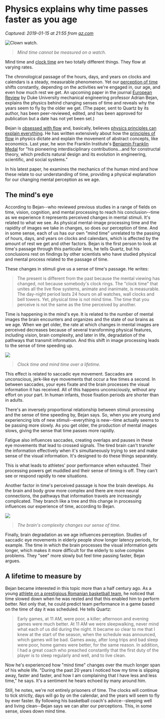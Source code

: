 # Physics explains why time passes faster as you age

_Captured: 2019-01-15 at 21:55 from [qz.com](https://qz.com/1516804/physics-explains-why-time-passes-faster-as-you-age/)_

![Clown watch.](https://cms.qz.com/wp-content/uploads/2019/01/clocks.jpg?quality=75&strip=all&w=3200&h=1800)

> _Mind time cannot be measured on a watch._

Mind time and [clock time](https://qz.com/1272446/the-order-of-time-by-physicist-carlo-rovelli-show-that-time-as-we-know-it-is-a-fiction/) are two totally different things. They flow at varying rates.

The chronological passage of the hours, days, and years on clocks and calendars is a steady, measurable phenomenon. Yet our [perception of time](https://qz.com/1279371/this-physicists-ideas-of-time-will-blow-your-mind/) shifts constantly, depending on the activities we're engaged in, our age, and even how much rest we get. An upcoming paper in the journal [European Review](https://www.cambridge.org/core/journals/european-review) by Duke University mechanical engineering professor Adrian Bejan, explains the physics behind changing senses of time and reveals why the years seem to fly by the older we get. (The paper, sent to Quartz by its author, has been peer-reviewed, edited, and has been approved for publication but a date has not yet been set.)

Bejan is [obsessed with flow](https://qz.com/1316942/physics-can-explain-human-innovation-and-enlightenment/) and, basically, believes [physics principles can explain everything](https://qz.com/1262896/everything-created-is-predicted-by-nature-a-new-video-explains-the-physics-of-flow/). He has written extensively about how the [principles of flow](https://qz.com/957711/everything-including-the-growing-income-disparity-can-be-explained-by-physics/) in physics dictate and explain the movement of abstract concepts, like economics. Last year, he won the Franklin Institute's [Benjamin Franklin Medal](https://www.fi.edu/laureates/adrian-bejan) for "his pioneering interdisciplinary contributions…and for constructal theory, which predicts natural design and its evolution in engineering, scientific, and social systems."

In his latest paper, he examines the mechanics of the human mind and how these relate to our understanding of time, providing a physical explanation for our changing mental perception as we age.

## The mind's eye

According to Bejan--who reviewed previous studies in a range of fields on time, vision, cognition, and mental processing to reach his conclusion--time as we experience it represents perceived changes in mental stimuli. It's related to what we see. As physical mental-image processing time and the rapidity of images we take in changes, so does our perception of time. And in some sense, each of us has our own "mind time" unrelated to the passing of hours, days, and years on clocks and calendars, which is affected by the amount of rest we get and other factors. Bejan is the first person to look at time's passage through this particular lens, he tells Quartz, but his conclusions rest on findings by other scientists who have studied physical and mental process related to the passage of time.

These changes in stimuli give us a sense of time's passage. He writes:

> The present is different from the past because the mental viewing has changed, not because somebody's clock rings. The "clock time" that unites all the live flow systems, animate and inanimate, is measurable. The day-night period lasts 24 hours on all watches, wall clocks and bell towers. Yet, physical time is not mind time. The time that you perceive is not the same as the time perceived by another.

Time is happening in the mind's eye. It is related to the number of mental images the brain encounters and organizes and the state of our brains as we age. When we get older, the rate at which changes in mental images are perceived decreases because of several transforming physical features, including vision, brain complexity, and later in life, degradation of the pathways that transmit information. And this shift in image processing leads to the sense of time speeding up.

![](https://cms.qz.com/wp-content/uploads/2019/01/Screen-Shot-2019-01-07-at-3.53.47-PM.png?w=1240&strip=all&quality=75)

> _Clock time and mind time over a lifetime._

This effect is related to saccadic eye movement. Saccades are unconscious, jerk-like eye movements that occur a few times a second. In between saccades, your eyes fixate and the brain processes the visual information it has received. All of this happens unconsciously, without any effort on your part. In human infants, those fixation periods are shorter than in adults.

There's an inversely proportional relationship between stimuli processing and the sense of time speeding by, Bejan says. So, when you are young and experiencing lots of new stimuli--everything is new--time actually seems to be passing more slowly. As you get older, the production of mental images slows, giving the sense that time passes more rapidly.

Fatigue also influences saccades, creating overlaps and pauses in these eye movements that lead to crossed signals. The tired brain can't transfer the information effectively when it's simultaneously trying to see and make sense of the visual information. It's designed to do these things separately.

This is what leads to athletes' poor performance when exhausted. Their processing powers get muddled and their sense of timing is off. They can't see or respond rapidly to new situations.

Another factor in time's perceived passage is how the brain develops. As the brain and body grow more complex and there are more neural connections, the pathways that information travels are increasingly complicated. They branch like a tree and this change in processing influences our experience of time, according to Bejan.

![](https://cms.qz.com/wp-content/uploads/2019/01/Screen-Shot-2019-01-07-at-3.56.02-PM.png?w=1240&strip=all&quality=75)

> _The brain's complexity changes our sense of time._

Finally, brain degradation as we age influences perception. Studies of saccadic eye movements in elderly people show longer latency periods, for example. The time in which the brain processes the visual information gets longer, which makes it more difficult for the elderly to solve complex problems. They "see" more slowly but feel time passing faster, Bejan argues.

## A lifetime to measure by

Bejan became interested in this topic more than a half century ago. As a young [athlete on a prestigious Romanian basketball team](https://qz.com/957711/everything-including-the-growing-income-disparity-can-be-explained-by-physics/), he noticed that time slowed down when he was rested and that this enabled him to perform better. Not only that, he could predict team performance in a game based on the time of day it was scheduled. He tells Quartz:

> Early games, at 11 AM, were poor, a killer; afternoon and evening games were much better. At 11 AM we were sleepwalking, never mind what each of us did during the night. It became so clear to me that I knew at the start of the season, when the schedule was announced, which games will be bad. Games away, after long trips and bad sleep were poor, home games were better, for the same reason. In addition, I had a great coach who preached constantly that the first duty of the player is to sleep regularly and well, and to live clean.

Now he's experienced how "mind time" changes over the much longer span of his whole life. "During the past 20 years I noticed how my time is slipping away, faster and faster, and how I am complaining that I have less and less time," he says. It's a sentiment he hears echoed by many around him.

Still, he notes, we're not entirely prisoners of time. The clocks will continue to tick strictly, days will go by on the calendar, and the years will seem to fly by ever faster. By following his basketball coach's advice--sleeping well and living clean--Bejan says we can alter our perceptions. This, in some sense, slows down mind time.
